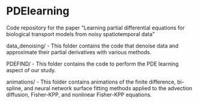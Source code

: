 # PDElearning
Code repository for the paper "Learning partial differential equations for biological transport models from noisy spatiotemporal data"

data_denoising/ - This folder contains the code that denoise data and approximate their partial derivatives with various methods.

PDEFIND/ - This folder contains the code to perform the PDE learning aspect of our study.

animations/ - This folder contains animations of the finite difference, bi-spline, and neural network surface fitting methods applied to the advection diffusion, Fisher-KPP, and nonlinear Fisher-KPP equations.


